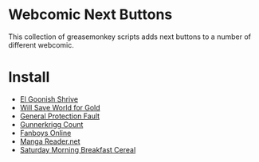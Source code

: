 # Webcomic Next Buttons

This collection of greasemonkey scripts adds next buttons to a number of
different webcomic.

# Install
* [El Goonish Shrive](egsnext.user.js)
* [Will Save World for Gold](wswfgnext.user.js)
* [General Protection Fault](gpfnext.user.js)
* [Gunnerkrigg Count](gknext.user.js)
* [Fanboys Online](fbonext.user.js)
* [Manga Reader.net](mrnnext.user.js)
* [Saturday Morning Breakfast Cereal](smbcnext.user.js)
